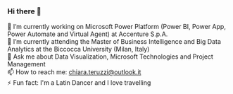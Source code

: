 ### Hi there 👋

🔭 I’m currently working on Microsoft Power Platform (Power BI, Power App, Power Automate and Virtual Agent) at Accenture S.p.A.  
🌱 I’m currently attending the Master of Business Intelligence and Big Data Analytics at the Biccocca University (Milan, Italy)  
💬 Ask me about Data Visualization, Microsoft Technologies and Project Management  
📫 How to reach me: chiara.teruzzi@outlook.it  
⚡ Fun fact: I'm a Latin Dancer and I love travelling  


<!--
**ChiaraTeruzzi/ChiaraTeruzzi** is a ✨ _special_ ✨ repository because its `README.md` (this file) appears on your GitHub profile.

Here are some ideas to get you started:

- 👯 I’m looking to collaborate on ...
- 🤔 I’m looking for help with ...
- 😄 Pronouns: ...
-->
